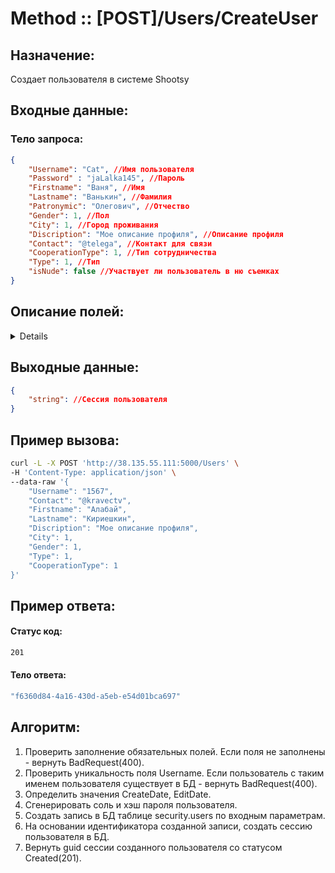 # Method :: [POST]/Users/CreateUser

## Назначение:

Создает пользователя в системе Shootsy

## Входные данные:

### Тело запроса:

```json
{
    "Username": "Cat", //Имя пользователя
    "Password" : "jaLalka145", //Пароль
    "Firstname": "Ваня", //Имя
    "Lastname": "Ванькин", //Фамилия
    "Patronymic": "Олегович", //Отчество
    "Gender": 1, //Пол
    "City": 1, //Город проживания
    "Discription": "Мое описание профиля", //Описание профиля
    "Contact": "@telega", //Контакт для связи
    "CooperationType": 1, //Тип сотрудничества
    "Type": 1, //Тип
    "isNude": false //Участвует ли пользователь в ню съемках
}
```

## Описание полей:

<details>

|Поле       |Тип данных |Обязательность|Описание           |Варианты значений|Ограничения            |
|:---------:|:---------:|:----------:  |:----------------: |:----------:     |:----------:           |
| Username     | string    | Да           | Имя пользователя| "Username"         | Должно быть уникальным<br> =<50 символов|
| Password  | string    | Да           | Пароль | "jaLalka145" | > 7 символов| 
| Firstname | string    | Да           | Имя | "Ваня" | =<50 символов |
| Lastname | string    | Да           | Фамилия | "Ванькин" | =<50 символов |
| Patronymic | string    | Нет           | Отчество | "Олегович" | =<50 символов |
| Gender | int    | Да           | Пол | 1 - Мужской <br> 2 - Женский | Нет |
| City | int    | Да           | Город проживания | 1 - Новосибирск <br> 2 - Барнаул | Нет |
| Discription | string    | Нет           | Описание профиля | "Тут мое описание" | =<250 символов | 
| Contact | string    | Нет           | Контакт для связи | "@telega" | =<100 символов |
| CooperationType | int    | Да           | Тип ТФП сотрудничества | 1 - Расходы оплачивает модель <br> 2 - Расходы оплачивает фотограф <br> 3 - Расходы оплачиваются поровну| Нет | 
| Type | int    | Да           | Тип учетной записи | 1 - Фотограф<br> 2 - Модель<br> 3 - Визажист  | Нет | 
| isNude | bool    | Нет           | Участвует ли пользователь в ню съемках | False, True  | Нет | 

</details>


## Выходные данные:

```json
{
	"string": //Сессия пользователя
}
```

## Пример вызова:

```bash
curl -L -X POST 'http://38.135.55.111:5000/Users' \
-H 'Content-Type: application/json' \
--data-raw '{
    "Username": "1567",
    "Contact": "@kravectv",
    "Firstname": "Алабай",    
    "Lastname": "Кириешкин",
    "Discription": "Мое описание профиля",
    "City": 1,
    "Gender": 1,
    "Type": 1,
    "CooperationType": 1
}'
```

## Пример ответа:

#### Статус код:
```bash
201
```

#### Тело ответа:

```bash
"f6360d84-4a16-430d-a5eb-e54d01bca697"
```

## Алгоритм:

1. Проверить заполнение обязательных полей. Если поля не заполнены - вернуть BadRequest(400).
2. Проверить уникальность поля Username. Если пользователь с таким именем пользователя существует в БД - вернуть BadRequest(400).
3. Определить значения CreateDate, EditDate.
4. Сгенерировать соль и хэш пароля пользователя.
5. Создать запись в БД таблице security.users по входным параметрам.
6. На основании идентификатора созданной записи, создать сессию пользователя в БД.
7. Вернуть guid сессии созданного пользователя со статусом Created(201).